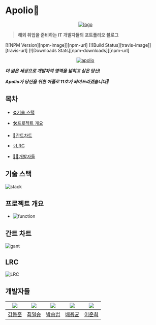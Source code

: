﻿# Apolio🚀

<center>
  <a href="http://i3c103.p.ssafy.io/">
    <img src="https://user-images.githubusercontent.com/59798335/90609277-c5a50f00-e23e-11ea-82ed-b1ff70889310.png" alt="logo"/>
  </a>
</center>


> **해외 취업을 준비하는 IT 개발자들의 포트폴리오 블로그**



[![NPM Version][npm-image]][npm-url]
[![Build Status][travis-image]][travis-url]
[![Downloads Stats][npm-downloads]][npm-url]



<center>
  <a href="http://i3c103.p.ssafy.io/">
    <img src="https://j.gifs.com/WLJLLQ.gif" alt="apolio"/>
  </a>
</center>


***더 넓은 세상으로 개발자의 영역을 넓히고 싶은 당신!***

***Apolio가 당신을 위한 아폴로 11호가 되어드리겠습니다🚀***



## 목차

- [⚙️기술 스택](#기술-스택)

  

- [🛠프로젝트 개요](#프로젝트-개요)

  

- [📜간트차트](#간트차트)

  

- [💡LRC](#기여-방법)

  

- [👨‍💻개발자들](#개발자들)



## 기술 스택

![stack](https://user-images.githubusercontent.com/60089824/90840192-4d506200-e394-11ea-9ee8-8eaaeca19b5a.png)



## 프로젝트 개요

* ![function](https://user-images.githubusercontent.com/60089824/90840519-25153300-e395-11ea-8fd0-579605d437b7.png)

## 간트 차트

![gant](https://user-images.githubusercontent.com/60089824/90840282-8b4d8600-e394-11ea-95bf-5665717088ae.png)



## LRC

![LRC](https://user-images.githubusercontent.com/60089824/90840316-a3250a00-e394-11ea-8d2a-7e3d3c777822.png)



## 개발자들

| <a href="https://lab.ssafy.com/jesuisjavert" target="_blank"><img src="https://lab.ssafy.com/uploads/-/system/user/avatar/1735/avatar.png?width=400"></a> | <a href="https://lab.ssafy.com/sword278" target="_blank"><img src="https://lab.ssafy.com/uploads/-/system/user/avatar/1804/avatar.png?width=400"></a> | <a href="https://lab.ssafy.com/psb9559" target="_blank"><img src="https://lab.ssafy.com/uploads/-/system/user/avatar/1814/avatar.png?width=400"></a> | <a href="https://lab.ssafy.com/lsdtve" target="_blank"><img src="https://lab.ssafy.com/uploads/-/system/user/avatar/1731/avatar.png?width=400"></a> | <a href="https://lab.ssafy.com/chappy11" target="_blank"><img src="https://lab.ssafy.com/uploads/-/system/user/avatar/1810/avatar.png?width=400"></a> |
| :----------------------------------------------------------: | :----------------------------------------------------------: | :----------------------------------------------------------: | :----------------------------------------------------------: | :----------------------------------------------------------: |
|         [강동훈](https://lab.ssafy.com/jesuisjavert)         |           [최일송](https://lab.ssafy.com/sword278)           |           [박승범](https://lab.ssafy.com/psb9559)            |            [배용균](https://lab.ssafy.com/lsdtve)            |           [이준희](https://lab.ssafy.com/chappy11)           |



